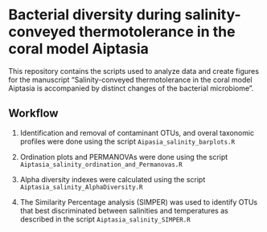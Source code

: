 # Bacterial diversity during salinity-conveyed thermotolerance in the coral model Aiptasia

This repository contains the scripts used to analyze data and create figures for the manuscript “Salinity-conveyed thermotolerance in the coral model Aiptasia is accompanied by distinct changes of the bacterial microbiome”.


## Workflow

1. Identification and removal of contaminant OTUs, and overal taxonomic profiles were done using the script `Aipasia_salinity_barplots.R`

2. Ordination plots and PERMANOVAs were done using the script `Aiptasia_salinity_ordination_and_Permanovas.R`

3. Alpha diversity indexes were calculated using the script `Aiptasia_salinity_AlphaDiversity.R`

4. The Similarity Percentage analysis (SIMPER) was used to identify OTUs that best discriminated between salinities and temperatures as described in the script `Aiptasia_salinity_SIMPER.R`

